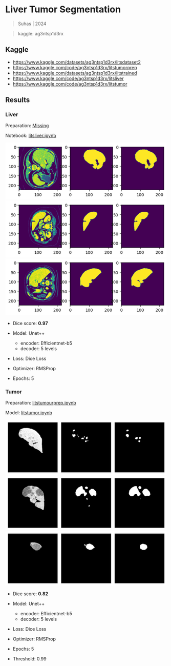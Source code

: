 # Liver Tumor Segmentation

> Suhas | 2024

> kaggle: ag3ntsp1d3rx

## Kaggle

* https://www.kaggle.com/datasets/ag3ntsp1d3rx/litsdataset2
* https://www.kaggle.com/code/ag3ntsp1d3rx/litstumorprep
* https://www.kaggle.com/datasets/ag3ntsp1d3rx/litstrained
* https://www.kaggle.com/code/ag3ntsp1d3rx/litsliver
* https://www.kaggle.com/code/ag3ntsp1d3rx/litstumor

## Results

### Liver

Preparation: [Missing](http://http.cat/404)

Notebook: [litsliver.ipynb](./litsliver.ipynb)

![](./images/liver.png)
![](./images/liver2.png)
![](./images/liver3.png)                

* Dice score: **0.97**
* Model: Unet++ 
    - encoder: Efficientnet-b5
    - decoder: 5 levels

* Loss: Dice Loss
* Optimizer: RMSProp
* Epochs: 5

### Tumor

Preparation: [litstumourprep.ipynb](./litstumorprep.ipynb)

Model: [litstumor.ipynb](./litstumor.ipynb)

![](./images/image.png)
![](./images/image2.png)
![](./images/image3.png)

* Dice score: **0.82**

* Model: Unet++ 
    - encoder: Efficientnet-b5
    - decoder: 5 levels

* Loss: Dice Loss
* Optimizer: RMSProp        
* Epochs: 5
* Threshold: 0.99
